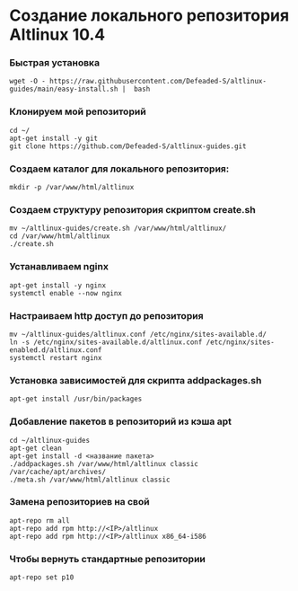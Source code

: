 # Создание локального репозитория Altlinux 10.4
### Быстрая установка
```
wget -O - https://raw.githubusercontent.com/Defeaded-S/altlinux-guides/main/easy-install.sh |  bash
```
### Клонируем мой репозиторий
```
cd ~/
apt-get install -y git
git clone https://github.com/Defeaded-S/altlinux-guides.git
```
### Создаем каталог для локального репозитория:
```
mkdir -p /var/www/html/altlinux
```
### Создаем структуру репозитория скриптом create.sh
```
mv ~/altlinux-guides/create.sh /var/www/html/altlinux/
cd /var/www/html/altlinux
./create.sh
```
### Устанавливаем nginx
```
apt-get install -y nginx
systemctl enable --now nginx
```
### Настраиваем http доступ до репозитория
```
mv ~/altlinux-guides/altlinux.conf /etc/nginx/sites-available.d/
ln -s /etc/nginx/sites-available.d/altlinux.conf /etc/nginx/sites-enabled.d/altlinux.conf
systemctl restart nginx
```
### Установка зависимостей для скрипта addpackages.sh
```
apt-get install /usr/bin/packages
```
### Добавление пакетов в репозиторий из кэша apt
```
cd ~/altlinux-guides
apt-get clean
apt-get install -d <название пакета>
./addpackages.sh /var/www/html/altlinux classic /var/cache/apt/archives/
./meta.sh /var/www/html/altlinux classic
```
### Замена репозиториев на свой
```
apt-repo rm all
apt-repo add rpm http://<IP>/altlinux
apt-repo add rpm http://<IP>/altlinux x86_64-i586
```
### Чтобы вернуть стандартные репозитории
```
apt-repo set p10
```
